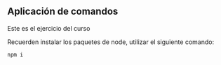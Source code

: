## Aplicación de comandos

Este es el ejercicio del curso

Recuerden instalar los paquetes de node, utilizar el siguiente comando:

```
npm i
```